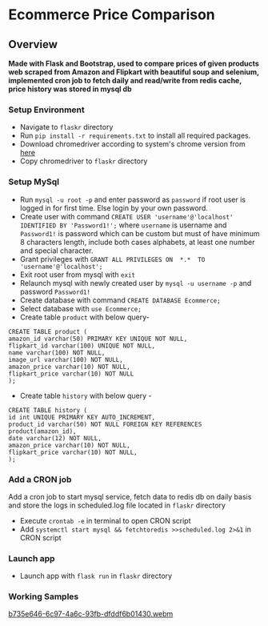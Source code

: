 # Ecommerce Price Comparison

## Overview

**Made with Flask and Bootstrap, used to compare prices of given products web scraped from Amazon and Flipkart with beautiful soup and selenium, implemented cron job to fetch daily and read/write from redis cache, price history was stored in mysql db**

### Setup Environment
- Navigate to ```flaskr``` directory
- Run ```pip install -r requirements.txt``` to install all required packages.
- Download chromedriver according to system's chrome version from [here](https://chromedriver.chromium.org/downloads)
- Copy chromedriver to ```flaskr``` directory

### Setup MySql
- Run ```mysql -u root -p``` and enter password as ```password``` if root user is logged in for first time. Else login by your own password.
- Create user with command ```CREATE USER 'username'@'localhost' IDENTIFIED BY 'Password1!';``` where ```username``` is username and ```Password1!``` is password which can be custom but must of have minimum 8 characters length, include both cases alphabets, at least one number and special character.
- Grant privileges with ```GRANT ALL PRIVILEGES ON  *.*  TO 'username'@'localhost'; ```
- Exit root user from mysql with ```exit```
- Relaunch mysql with newly created user by ```mysql -u username -p``` and password ```Password1!```
- Create database with command ```CREATE DATABASE Ecommerce;```
- Select database with ```use Ecommerce;```
- Create table ```product``` with below query-
```
CREATE TABLE product (
amazon_id varchar(50) PRIMARY KEY UNIQUE NOT NULL,
flipkart_id varchar(100) UNIQUE NOT NULL,
name varchar(100) NOT NULL,
image_url varchar(100) NOT NULL,
amazon_price varchar(10) NOT NULL,
flipkart_price varchar(10) NOT NULL
);
```
- Create table ```history``` with below query -
```
CREATE TABLE history (
id int UNIQUE PRIMARY KEY AUTO_INCREMENT,
product_id varchar(50) NOT NULL FOREIGN KEY REFERENCES product(amazon_id),
date varchar(12) NOT NULL,
amazon_price varchar(10) NOT NULL,
flipkart_price varchar(10) NOT NULL,
);
```

### Add a CRON job
Add a cron job to start mysql service, fetch data to redis db on daily basis and store the logs in scheduled.log file located in ```flaskr``` directory
- Execute ```crontab -e``` in terminal to open CRON script
- Add ```systemctl start mysql && fetchtoredis >>scheduled.log 2>&1``` in CRON script

### Launch app
- Launch app with ```flask run``` in ```flaskr``` directory

### Working Samples
[b735e646-6c97-4a6c-93fb-dfddf6b01430.webm](https://user-images.githubusercontent.com/52576282/180850093-b5b261dd-bd68-486a-82b7-17c82bd3eda7.webm)

